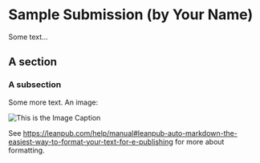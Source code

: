 # Sample Submission (by Your Name)

Some text...

## A section

### A subsection

Some more text. An image:

![This is the Image Caption](images/_sample-submission/some_image.jpg)

See https://leanpub.com/help/manual#leanpub-auto-markdown-the-easiest-way-to-format-your-text-for-e-publishing for more about formatting.

